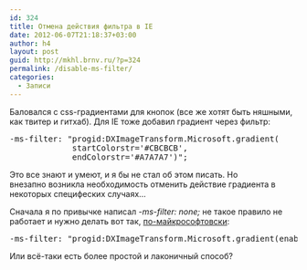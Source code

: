 ```yaml
---
id: 324
title: Отмена действия фильтра в IE
date: 2012-06-07T21:18:37+03:00
author: h4
layout: post
guid: http://mkhl.brnv.ru/?p=324
permalink: /disable-ms-filter/
categories:
  - Записи
---
```

Баловался с css-градиентами для кнопок (все же хотят быть няшными, как твитер и гитхаб). Для IE тоже добавил градиент через фильтр:

<pre>-ms-filter: "progid:DXImageTransform.Microsoft.gradient(
             startColorstr='#CBCBCB',
             endColorstr='#A7A7A7')";</pre>

Это все знают и умеют, и я бы не стал об этом писать. Но внезапно возникла необходимость отменить действие градиента в некоторых специфеских случаях&#8230;

Сначала я по привычке написал _-ms-filter: none;_ не такое правило не работает и нужно делать вот так, [по-майкрософтовски](http://msdn.microsoft.com/en-us/library/ie/ms532876(v=vs.85).aspx):

<pre>-ms-filter: "progid:DXImageTransform.Microsoft.gradient(enabled=false)";</pre>

Или всё-таки есть более простой и лаконичный способ?